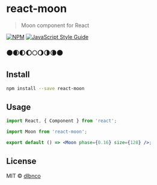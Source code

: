 # react-moon

> Moon component for React

[![NPM](https://img.shields.io/npm/v/react-moon.svg)](https://www.npmjs.com/package/react-moon) [![JavaScript Style Guide](https://img.shields.io/badge/code_style-standard-brightgreen.svg)](https://standardjs.com)

### 🌑🌒🌓🌔🌕🌖🌗🌘🌑

## Install

```bash
npm install --save react-moon
```

## Usage

```jsx
import React, { Component } from 'react';

import Moon from 'react-moon';

export default () => <Moon phase={0.16} size={128} />;
```

## License

MIT © [dlbnco](https://github.com/dlbnco)
